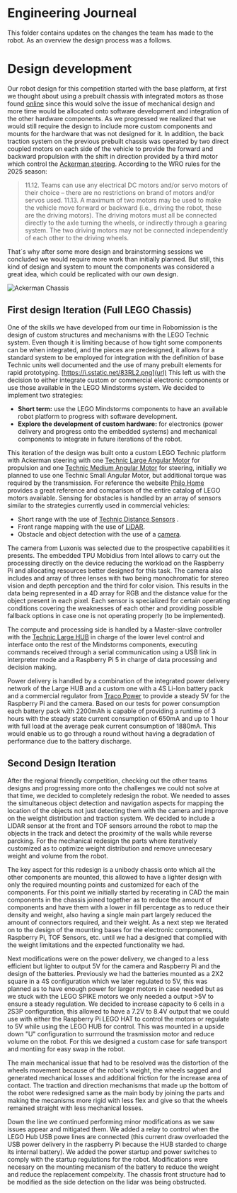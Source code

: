 # Engineering Journeal

This folder contains updates on the changes the team has made to the robot. As an overview the design process was a follows.

# Design development
Our robot design for this competition started with the base platform, at first we thought about using a prebuilt chassis with integrated motors as those found [online](https://www.amazon.com.mx/Yahboom-completo-neum%C3%A1ticos-superiores-opcionales/dp/B0BR9PGZWN?th=1) since this would solve the issue of mechanical design and more time would be allocated onto software development and integration of the other hardware components. As we progressed we realized that we would still require the design to include more custom components and mounts for the hardware that was not designed for it.
In addition, the back traction system on the previous prebuilt chassis was operated by two direct coupled motors on each side of the vehicle to provide the forward and backward propulsion with the shift in direction provided by a third motor which control the [Ackerman steering](https://en.wikipedia.org/wiki/Ackermann_steering_geometry). According to the WRO rules for the 2025 season:

> 11.12. Teams can use any electrical DC motors and/or servo motors of their choice – there are no restrictions on brand of motors and/or servos used.
> 11.13. A maximum of two motors may be used to make the vehicle move forward or backward (i.e., driving the robot, these are the driving motors). The driving motors must all be connected directly to the axle turning the wheels, or indirectly through a gearing system. The two driving motors may not be connected independently of each other to the driving wheels.

That´s why after some more design and brainstorming sessions we concluded we would require more work than initially planned. But still, this kind of design and system to mount the components was considered a great idea, which could be replicated with our own design.

![Ackerman Chassis](image.png)

## First design Iteration (Full LEGO Chassis)
One of the skills we have developed from our time in Robomission is the design of custom structures and mechanisms with the LEGO Technic system. Even though it is limiting because of how tight some components can be when integrated, and the pieces are predesigned, it allows for a standard system to be employed for integration with the definition of base Technic units well documented and the use of many prebuilt elements for rapid prototyping.
[https://i.sstatic.net/83RL2.png](url)
This left us with the decision to either integrate custom or commercial electronic components or use those available in the LEGO Mindstorms system. We decided to implement two strategies:
- **Short term:** use the LEGO Mindstorms components to have an available robot platform to progress with software development.
- **Explore the development of custom hardware:** for electronics (power delivery and progress onto the embedded systems) and mechanical components to integrate in future iterations of the robot.

This iteration of the design was built onto a custom LEGO Technic platform with Ackerman steering with one [Technic Large Angular Motor](https://assets.education.lego.com/v3/assets/blt293eea581807678a/bltb9abb42596a7f1b3/5f8801b5f4c5ce0e93db1587/le_spike-prime_tech-fact-sheet_45602_1hy19.pdf?locale=es-mx) for propulsion and one [Technic Medium Angular Motor](https://assets.education.lego.com/v3/assets/blt293eea581807678a/blt692436dd1e8fa71c/5f8801d5c8a27c1d9614c27e/techspecs_technicmediumangularmotor.pdf?locale=es-mx) for steering, initially we planned to use one Technic Small Angular Motor, but additional torque was required by the transmission. For reference the website [Philo Home](https://www.philohome.com/motors/motorcomp.htm) provides a great reference and comparison of the entire catalog of LEGO motors available. Sensing for obstacles is handled by an array of sensors similar to the strategies currently used in commercial vehicles:
- Short range with the use of [Technic Distance Sensors](https://assets.education.lego.com/v3/assets/blt293eea581807678a/blt64c2b9534cf10f68/5f8801b8bc43790f5c4389ea/techspecs_technicdistancesensor.pdf?locale=es-mx) .
- Front range mapping with the use of [LiDAR](https://www.slamtec.com/en/lidar/a1).
- Obstacle and object detection with the use of a [camera](https://docs.luxonis.com/hardware/products/OAK-D%20Lite).

The camera from Luxonis was selected due to the prospective capabilities it presents. The embedded TPU Mobidius from Intel allows to carry out the processing directly on the device reducing the workload on the Raspberry Pi and allocating resources better designed for this task. The camera also includes and array of three lenses with two being monochromatic for stereo vision and depth perception and the third for color vision. This results in the data being represented in a 4D array for RGB and the distance value for the object present in each pixel. Each sensor is specialized for certain operating conditions covering the weaknesses of each other and providing possible fallback options in case one is not operating properly (to be implemented).

The compute and processing side is handled by a Master-slave controller with the [Technic Large HUB](https://assets.education.lego.com/v3/assets/blt293eea581807678a/bltf512a371e82f6420/5f8801baf4f4cf0fa39d2feb/techspecs_techniclargehub.pdf?locale=es-mx) in charge of the lower level control and interface onto the rest of the Mindstorms components, executing commands received through a serial communication using a USB link in interpreter mode and a Raspberry Pi 5 in charge of data processing and decision making.

Power delivery is handled by a combination of the integrated power delivery network of the Large HUB and a custom one with a 4S Li-Ion battery pack and a commercial regulator from [Traco Power](https://www.tracopower.com/int/series/tmdc-20) to provide a steady 5V for the Raspberry Pi and the camera.
Based on our tests for power consumption each battery pack with 2200mAh is capable of providing a runtime of 3 hours with the steady state current consumption of 650mA and up to 1 hour with full load at the average peak current consumption of 1880mA. This would enable us to go through a round without having a degradation of performance due to the battery discharge.

## Second Design Iteration
After the regional friendly competition, checking out the other teams designs and progressing more onto the challenges we could not solve at that time, we decided to completely redesign the robot. We needed to asses the simultaneous object detection and navigation aspects for mapping the location of the objects not just detecting them with the camera and improve on the weight distribution and traction system. We decided to include a LIDAR sensor at the front and TOF sensors arround the robot to map the objects in the track and detect the proximity of the walls while reverse parcking. For the mechanical redesign the parts where iteratively customized as to optimize weight distribution and remove unnecesary weight and volume from the robot.

The key aspect for this redesign is a unibody chassis onto which all the other components are mounted, this allowed to have a lighter design with only the required mounting points and customized for each of the components.
For this point we initially started by recerating in CAD the main components in the chassis joined together as to reduce the amount of components and have them with a lower in fill percentage as to reduce their density and weight, also having a single main part largely reduced the amount of connectors required, and their weight. As a next step we iterated on to the design of the mounting bases for the electronic components, Raspberry Pi, TOF Sensors, etc. until we had a designed that complied with the weight limitations and the expected functionality we had.

Next modifications were on the power delivery, we changed to a less efficient but lighter to output 5V for the camera and Raspberry Pi and the design of the batteries. Previously we had the batteries mounted as a 2X2 square in a 4S configuration which we later regulated to 5V, this was planned as to have enough power for larger motors in case needed but as we stuck with the LEGO SPIKE motors we only needed a output >5V to ensure a steady regulation. We decided to increase capacity to 6 cells in a 2S3P configuration, this allowed to have a 7.2V to 8.4V output that we could use with either the Raspberry Pi LEGO HAT to control the motors or regulate to 5V while using the LEGO HUB for control. This was mounted in a upside down "U" configuration to surrround the trasmission motor and reduce volume on the robot. For this we designed a custom case for safe transport and montiing for easy swap in the robot.

The main mechanical issue that had to be resolved was the distortion of the wheels movement because of the robot's weight, the wheels sagged and generated mechanical losses and additional friction for the increase area of contact. The traction and direction mechanisms that made up the bottom of the robot were redesigned same as the main body by joining the parts and making the mecanisms more rigid with less flex and give so that the wheels remained straight with less mechanical losses.

Down the line we continued performing minor modifications as we saw issues appear and mitigated them. We added a relay to control when the LEGO Hub USB powe lines are connected (this current draw overloaded the USB power delivery in the raspberry Pi because the HUB starded to charge its internal battery). We added the power startup and power switches to comply with the startup regulations for the robot. Modifications were necesary on the mounting mecanism of the battery to reduce the weight and reduce the replacement compelxity. The chassis front structure had to be modified as the side detection on the lidar was being obstructed. 

